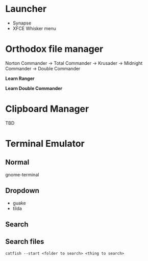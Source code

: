 # Launcher

* Synapse
* XFCE Whisker menu

# Orthodox file manager

Norton Commander -> Total Commander -> Krusader -> Midnight Commander -> Double Commander

**Learn Ranger**

**Learn Double Commander**

# Clipboard Manager

TBD

# Terminal Emulator

## Normal

gnome-terminal

## Dropdown

* guake
* tilda

## Search

## Search files

`catfish --start <folder to search> <thing to search>`


